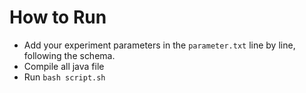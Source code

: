 # How to Run
  * Add your experiment parameters in the `parameter.txt` line by line, following the schema.
  * Compile all java file
  * Run `bash script.sh`
